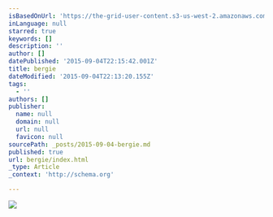 ```yaml
---
isBasedOnUrl: 'https://the-grid-user-content.s3-us-west-2.amazonaws.com/bf61a14a-3ff2-4a8a-8b32-11f57be2cb96.jpg'
inLanguage: null
starred: true
keywords: []
description: ''
author: []
datePublished: '2015-09-04T22:15:42.001Z'
title: bergie
dateModified: '2015-09-04T22:13:20.155Z'
tags:
  - ''
authors: []
publisher:
  name: null
  domain: null
  url: null
  favicon: null
sourcePath: _posts/2015-09-04-bergie.md
published: true
url: bergie/index.html
_type: Article
_context: 'http://schema.org'

---
```

![](https://the-grid-user-content.s3-us-west-2.amazonaws.com/bf61a14a-3ff2-4a8a-8b32-11f57be2cb96.jpg)